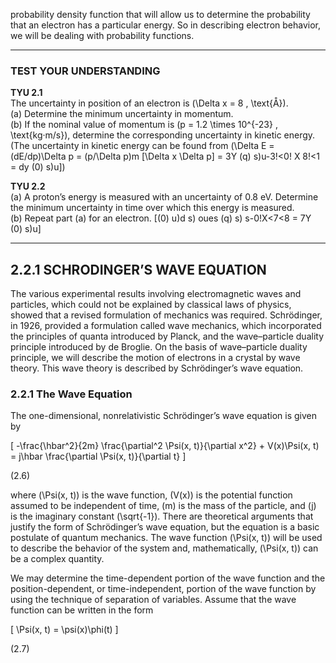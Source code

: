 probability density function that will allow us to determine the probability that an electron has a particular energy. So in describing electron behavior, we will be dealing with probability functions.

----

### TEST YOUR UNDERSTANDING

**TYU 2.1**  
The uncertainty in position of an electron is \(\Delta x = 8 \, \text{Å}\).  
(a) Determine the minimum uncertainty in momentum.  
(b) If the nominal value of momentum is \(p = 1.2 \times 10^{-23} \, \text{kg·m/s}\), determine the corresponding uncertainty in kinetic energy. (The uncertainty in kinetic energy can be found from \(\Delta E = (dE/dp)\Delta p = (p/\Delta p)m [\Delta x \Delta p] = 3Y (q) s\)u-3\!<0! X 8!<1 = dy (0) s\)u\])

**TYU 2.2**  
(a) A proton’s energy is measured with an uncertainty of 0.8 eV. Determine the minimum uncertainty in time over which this energy is measured.  
(b) Repeat part (a) for an electron. [(0) u\)d s\) oues (q) s\) s\-0!X<7<8 = 7Y (0) s\)u\]

----

## 2.2.1 SCHRODINGER’S WAVE EQUATION

The various experimental results involving electromagnetic waves and particles, which could not be explained by classical laws of physics, showed that a revised formulation of mechanics was required. Schrödinger, in 1926, provided a formulation called wave mechanics, which incorporated the principles of quanta introduced by Planck, and the wave–particle duality principle introduced by de Broglie. On the basis of wave–particle duality principle, we will describe the motion of electrons in a crystal by wave theory. This wave theory is described by Schrödinger’s wave equation.

### 2.2.1 The Wave Equation

The one-dimensional, nonrelativistic Schrödinger’s wave equation is given by

\[
-\frac{\hbar^2}{2m} \frac{\partial^2 \Psi(x, t)}{\partial x^2} + V(x)\Psi(x, t) = j\hbar \frac{\partial \Psi(x, t)}{\partial t}
\]

(2.6)

where \(\Psi(x, t)\) is the wave function, \(V(x)\) is the potential function assumed to be independent of time, \(m\) is the mass of the particle, and \(j\) is the imaginary constant \(\sqrt{-1}\). There are theoretical arguments that justify the form of Schrödinger’s wave equation, but the equation is a basic postulate of quantum mechanics. The wave function \(\Psi(x, t)\) will be used to describe the behavior of the system and, mathematically, \(\Psi(x, t)\) can be a complex quantity.

We may determine the time-dependent portion of the wave function and the position-dependent, or time-independent, portion of the wave function by using the technique of separation of variables. Assume that the wave function can be written in the form

\[
\Psi(x, t) = \psi(x)\phi(t)
\]

(2.7)